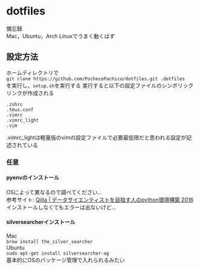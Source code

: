 # dotfiles

備忘録  
Mac，Ubuntu，Arch Linuxでうまく動くはず

## 設定方法  
ホームディレクトリで  
`git clone https://github.com/PochecoPachico/dotfiles.git .dotfiles`  
を実行し，`setup.sh`を実行する
実行すると以下の設定ファイルのシンボリックリンクが作成される

```
.zshrc  
.tmux.conf  
.vimrc  
.vimrc_light  
.vim  
```  
.vimrc_lightは軽量版のvimの設定ファイルで必要最低限だと思われる設定が記述されている  

### 任意

####  pyenvのインストール
OSによって異なるので調べてください…  
参考サイト: [Qiita | データサイエンティストを目指す人のpython環境構築 2016](http://qiita.com/y__sama/items/5b62d31cb7e6ed50f02c)  
インストールしなくてもエラーは出ないけど…

#### silversearcherインストール
Mac  
`brew install the_silver_searcher`  
Ubuntu  
`sudo apt-get install silversearcher-ag`  
基本的にOSのパッケージ管理で入れられるみたい  

